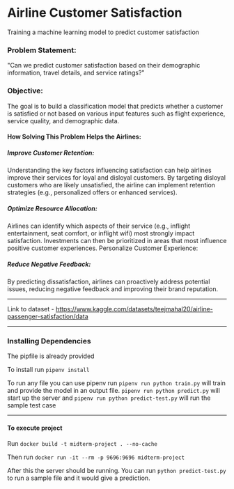 # Airline Customer Satisfaction
Training a machine learning model to predict customer satisfaction

### Problem Statement:
"Can we predict customer satisfaction based on their demographic information, travel details, and service ratings?"

### Objective:
The goal is to build a classification model that predicts whether a customer is satisfied or not based on various input features such as flight experience, service quality, and demographic data.

#### How Solving This Problem Helps the Airlines:
##### Improve Customer Retention:

Understanding the key factors influencing satisfaction can help airlines improve their services for loyal and disloyal customers.
By targeting disloyal customers who are likely unsatisfied, the airline can implement retention strategies (e.g., personalized offers or enhanced services).

#####  Optimize Resource Allocation:

Airlines can identify which aspects of their service (e.g., inflight entertainment, seat comfort, or inflight wifi) most strongly impact satisfaction.
Investments can then be prioritized in areas that most influence positive customer experiences.
Personalize Customer Experience:


##### Reduce Negative Feedback:

By predicting dissatisfaction, airlines can proactively address potential issues, reducing negative feedback and improving their brand reputation.

---

Link to dataset - https://www.kaggle.com/datasets/teejmahal20/airline-passenger-satisfaction/data

---

### Installing Dependencies
The pipfile is already provided 

To install run `pipenv install`

To run any file you can use pipenv run
`pipenv run python train.py` will train and provide the model in an output file.
`pipenv run python predict.py` will start up the server and 
`pipenv run python predict-test.py` will run the sample test case

---

#### To execute project 
Run `docker build -t midterm-project . --no-cache`

Then run `docker run -it --rm -p 9696:9696 midterm-project`

After this the server should be running. You can run `python predict-test.py` to run a sample file and it would give a prediction.
